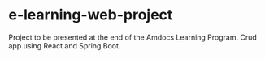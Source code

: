 # e-learning-web-project
Project to be presented at the end of the Amdocs Learning Program. Crud app using React and Spring Boot.
